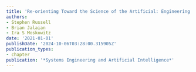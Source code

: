 ```yaml
---
title: 'Re-orienting Toward the Science of the Artificial: Engineering AI Systems'
authors:
- Stephen Russell
- Brian Jalaian
- Ira S Moskowitz
date: '2021-01-01'
publishDate: '2024-10-06T03:28:00.315905Z'
publication_types:
- chapter
publication: '*Systems Engineering and Artificial Intelligence*'
---
```

